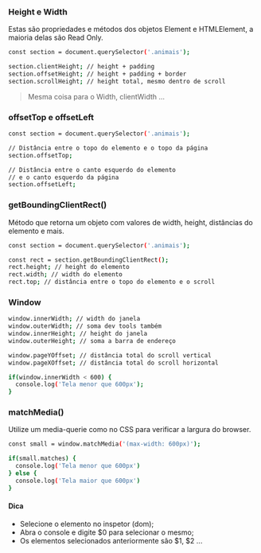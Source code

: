 ### Height e Width

Estas são propriedades e métodos dos objetos Element e HTMLElement, a maioria delas são Read Only.

```bash
const section = document.querySelector('.animais');

section.clientHeight; // height + padding
section.offsetHeight; // height + padding + border
section.scrollHeight; // height total, mesmo dentro de scroll

```

> Mesma coisa para o Width, clientWidth ...

### offsetTop e offsetLeft

```bash
const section = document.querySelector('.animais');

// Distância entre o topo do elemento e o topo da página
section.offsetTop;

// Distância entre o canto esquerdo do elemento
// e o canto esquerdo da página
section.offsetLeft;

```

### getBoundingClientRect()

Método que retorna um objeto com valores de width, height, distâncias do elemento e mais.

```bash
const section = document.querySelector('.animais');

const rect = section.getBoundingClientRect();
rect.height; // height do elemento
rect.width; // width do elemento
rect.top; // distância entre o topo do elemento e o scroll

```

### Window

```bash
window.innerWidth; // width do janela
window.outerWidth; // soma dev tools também
window.innerHeight; // height do janela
window.outerHeight; // soma a barra de endereço

window.pageYOffset; // distância total do scroll vertical
window.pageXOffset; // distância total do scroll horizontal

if(window.innerWidth < 600) {
  console.log('Tela menor que 600px');
}

```

### matchMedia()
Utilize um media-querie como no CSS para verificar a largura do browser.

```bash
const small = window.matchMedia('(max-width: 600px)');

if(small.matches) {
  console.log('Tela menor que 600px')
} else {
  console.log('Tela maior que 600px')
}

```

#### Dica 
- Selecione o elemento no inspetor (dom);
- Abra o console e digite $0 para selecionar o mesmo;
- Os elementos selecionados anteriormente são $1, $2 ...